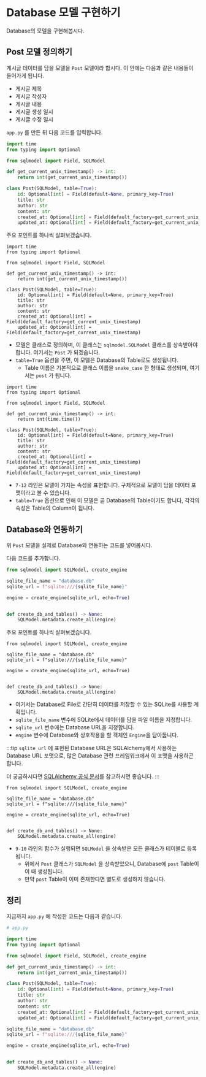 # Database 모델 구현하기

Database의 모델을 구현해봅시다.

## Post 모델 정의하기

게시글 데이터를 담을 모델을 `Post` 모델이라 합시다.
이 안에는 다음과 같은 내용들이 들어가게 됩니다.

- 게시글 제목
- 게시글 작성자
- 게시글 내용
- 게시글 생성 일시
- 게시글 수정 일시

`app.py` 를 만든 뒤 다음 코드를 입력합니다.

```python
import time
from typing import Optional

from sqlmodel import Field, SQLModel

def get_current_unix_timestamp() -> int:
    return int(get_current_unix_timestamp())

class Post(SQLModel, table=True):
    id: Optional[int] = Field(default=None, primary_key=True)
    title: str
    author: str
    content: str
    created_at: Optional[int] = Field(default_factory=get_current_unix_timestamp)
    updated_at: Optional[int] = Field(default_factory=get_current_unix_timestamp)
```

주요 포인트를 하나씩 살펴보겠습니다.

```python{4,9}
import time
from typing import Optional

from sqlmodel import Field, SQLModel

def get_current_unix_timestamp() -> int:
    return int(get_current_unix_timestamp())

class Post(SQLModel, table=True):
    id: Optional[int] = Field(default=None, primary_key=True)
    title: str
    author: str
    content: str
    created_at: Optional[int] = Field(default_factory=get_current_unix_timestamp)
    updated_at: Optional[int] = Field(default_factory=get_current_unix_timestamp)
```

- 모델은 클래스로 정의하며, 이 클래스는 `sqlmodel.SQLModel` 클래스를 상속받아야 합니다. 여기서는 `Post` 가 되겠습니다. 
- `table=True` 옵션을 주면, 이 모델은 Database의 Table로도 생성됩니다.
  - Table 이름은 기본적으로 클래스 이름을 `snake_case` 한 형태로 생성되며, 여기서는 `post` 가 됩니다.

```python{2-4,10-15}
import time
from typing import Optional

from sqlmodel import Field, SQLModel

def get_current_unix_timestamp() -> int:
    return int(time.time())

class Post(SQLModel, table=True):
    id: Optional[int] = Field(default=None, primary_key=True)
    title: str
    author: str
    content: str
    created_at: Optional[int] = Field(default_factory=get_current_unix_timestamp)
    updated_at: Optional[int] = Field(default_factory=get_current_unix_timestamp)
```

- `7-12` 라인은 모델이 가지는 속성을 표현합니다. 구체적으로 모델이 담을 데이터 포맷이라고 볼 수 있습니다.
- `table=True` 옵션으로 인해 이 모델은 곧 Database의 Table이기도 합니다, 각각의 속성은 Table의 Column이 됩니다.

## Database와 연동하기

위 `Post` 모델을 실제로 Database와 연동하는 코드를 넣어봅시다.

다음 코드를 추가합니다.

```python
from sqlmodel import SQLModel, create_engine

sqlite_file_name = "database.db"
sqlite_url = f"sqlite:///{sqlite_file_name}"

engine = create_engine(sqlite_url, echo=True)


def create_db_and_tables() -> None:
    SQLModel.metadata.create_all(engine)
```

주요 포인트를 하나씩 살펴보겠습니다.

```python{1,3-6}
from sqlmodel import SQLModel, create_engine

sqlite_file_name = "database.db"
sqlite_url = f"sqlite:///{sqlite_file_name}"

engine = create_engine(sqlite_url, echo=True)


def create_db_and_tables() -> None:
    SQLModel.metadata.create_all(engine)
```

- 여기서는 Database로 File로 간단히 데이터를 저장할 수 있는 SQLite를 사용할 계획입니다.
- `sqlite_file_name` 변수에 SQLite에서 데이터를 담을 파일 이름을 지정합니다.
- `sqlite_url` 변수에는 Database URL을 지정합니다.
- `engine` 변수에 Database와 상호작용을 할 객체인 `Engine`을 담아둡니다.

:::tip
`sqlite_url` 에 표현된 Database URL은 SQLAlchemy에서 사용하는 Database URL 포맷으로, 
많은 Database 관련 프레임워크에서 이 포맷을 사용하곤 합니다.

더 궁금하시다면 [SQLAlchemy 공식 문서](https://docs.sqlalchemy.org/en/14/core/engines.html#database-urls)를 참고하시면 좋습니다.
:::

```python{1,9-10}
from sqlmodel import SQLModel, create_engine

sqlite_file_name = "database.db"
sqlite_url = f"sqlite:///{sqlite_file_name}"

engine = create_engine(sqlite_url, echo=True)


def create_db_and_tables() -> None:
    SQLModel.metadata.create_all(engine)
```

- `9-10` 라인의 함수가 실행되면 `SQLModel` 을 상속받은 모든 클래스가 테이블로 등록됩니다.
  - 위에서 `Post` 클래스가 `SQLModel` 을 상속받았으니, Database에 `post` Table이 이 때 생성됩니다.
  - 만약 `post` Table이 이미 존재한다면 별도로 생성하지 않습니다.

## 정리

지금까지 `app.py` 에 작성한 코드는 다음과 같습니다.

```python
# app.py

import time
from typing import Optional

from sqlmodel import Field, SQLModel, create_engine

def get_current_unix_timestamp() -> int:
    return int(get_current_unix_timestamp())

class Post(SQLModel, table=True):
    id: Optional[int] = Field(default=None, primary_key=True)
    title: str
    author: str
    content: str
    created_at: Optional[int] = Field(default_factory=get_current_unix_timestamp)
    updated_at: Optional[int] = Field(default_factory=get_current_unix_timestamp)

sqlite_file_name = "database.db"
sqlite_url = f"sqlite:///{sqlite_file_name}"

engine = create_engine(sqlite_url, echo=True)


def create_db_and_tables() -> None:
    SQLModel.metadata.create_all(engine)
```